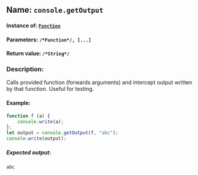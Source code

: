 ## Name: `console.getOutput`

#### Instance of: [`Function`](Function.md)

#### Parameters: `/*Function*/, [...]`

#### Return value: `/*String*/`

### Description:

Calls provided function (forwards arguments) and intercept 
output written by that function. Useful for testing.

#### Example:

```js
function f (a) {
    console.write(a);
};
let output = console.getOutput(f, "abc");
console.write(output);
```

##### Expected output:

```
abc
```

